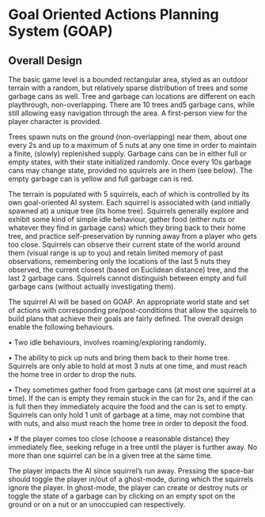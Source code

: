 # Goal Oriented Actions Planning System (GOAP)
## Overall Design
The basic game level is a bounded rectangular area, styled as an outdoor terrain with a random, but relatively sparse distribution of trees and some garbage cans as well. Tree and garbage can locations are different on each playthrough, non-overlapping. There are 10 trees and5 garbage cans, while still allowing easy navigation through the area. A first-person view for the player character is provided.

Trees spawn nuts on the ground (non-overlapping) near them, about one every 2s and up to a maximum of 5 nuts at any one time in order to maintain a finite, (slowly) replenished supply. Garbage cans can be in either full or empty states, with their state initialized randomly. Once every 10s garbage cans may change state, provided no squirrels are in them (see below). The empty garbage can is yellow and full garbage can is red.

The terrain is populated with 5 squirrels, each of which is controlled by its own goal-oriented AI system. Each squirrel is associated with (and initially spawned at) a unique tree (its home tree). Squirrels generally explore and exhibit some kind of simple idle behaviour, gather food (either nuts or whatever they find in garbage cans) which they bring back to their home tree, and practice self-preservation by running away from a player who gets too close. Squirrels can observe their current state of the world around them (visual range is up to you) and retain limited memory of past observations, remembering only the locations of the last 5 nuts they observed, the current closest (based on Euclidean distance) tree, and the last 2 garbage cans. Squirrels cannot distinguish between empty and full garbage cans (without actually investigating them).

The squirrel AI will be based on GOAP. An appropriate world state and set of actions with corresponding pre/post-conditions that allow the squirrels to build plans that achieve their goals are fairly defined. The overall design enable the following behaviours.

• Two idle behaviours, involves roaming/exploring randomly.

• The ability to pick up nuts and bring them back to their home tree. Squirrels are only able to hold at most 3 nuts at one time, and must reach the home tree in order to drop the nuts.

• They sometimes gather food from garbage cans (at most one squirrel at a time). If the can is empty they remain stuck in the can for 2s, and if the can is full then they immediately acquire the food and the can is set to empty. Squirrels can only hold 1 unit of garbage at a time, may not combine that with nuts, and also must reach the home tree in order to deposit the food.

• If the player comes too close (choose a reasonable distance) they immediately flee, seeking refuge in a tree until the player is further away. No more than one squirrel can be in a given tree at the same time.

The player impacts the AI since squirrel’s run away. Pressing the space-bar should toggle the player in/out of a ghost-mode, during which the squirrels ignore the player. In ghost-mode, the player can create or destroy nuts or toggle the state of a garbage can by clicking on an empty spot on the ground or on a nut or an unoccupied can respectively.
